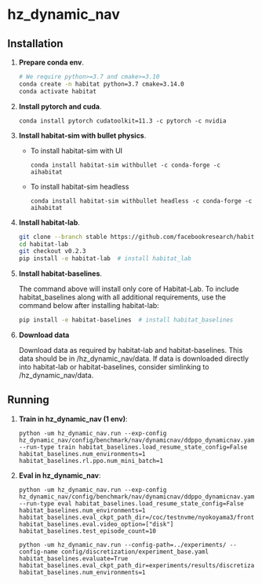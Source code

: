 # hz_dynamic_nav

## Installation

1. **Prepare conda env**.
   ```bash
   # We require python>=3.7 and cmake>=3.10
   conda create -n habitat python=3.7 cmake=3.14.0
   conda activate habitat
   ```
   
1. **Install pytorch and cuda**.
      ```
      conda install pytorch cudatoolkit=11.3 -c pytorch -c nvidia
      ```

1. **Install habitat-sim with bullet physics**.
   - To install habitat-sim with UI
      ```
      conda install habitat-sim withbullet -c conda-forge -c aihabitat
      ```
      
   - To install habitat-sim headless
      ```
      conda install habitat-sim withbullet headless -c conda-forge -c aihabitat
      ```

1. **Install habitat-lab**.

      ```bash
      git clone --branch stable https://github.com/facebookresearch/habitat-lab.git
      cd habitat-lab
      git checkout v0.2.3
      pip install -e habitat-lab  # install habitat_lab
      ```
      
1. **Install habitat-baselines**.

    The command above will install only core of Habitat-Lab. To include habitat_baselines along with all additional requirements, use the command below after installing habitat-lab:

      ```bash
      pip install -e habitat-baselines  # install habitat_baselines
      ```
      
1. **Download data**

   Download data as required by habitat-lab and habitat-baselines. This data should be in /hz_dynamic_nav/data. If data is downloaded directly into habitat-lab or habitat-baselines, consider simlinking to /hz_dynamic_nav/data.
   
## Running

1. **Train in hz_dynamic_nav (1 env)**:
   
      ```
      python -um hz_dynamic_nav.run --exp-config hz_dynamic_nav/config/benchmark/nav/dynamicnav/ddppo_dynamicnav.yaml --run-type train habitat_baselines.load_resume_state_config=False habitat_baselines.num_environments=1 habitat_baselines.rl.ppo.num_mini_batch=1
      ```

1. **Eval in hz_dynamic_nav**:
 
      ```
      python -um hz_dynamic_nav.run --exp-config hz_dynamic_nav/config/benchmark/nav/dynamicnav/ddppo_dynamicnav.yaml --run-type eval habitat_baselines.load_resume_state_config=False habitat_baselines.num_environments=1 habitat_baselines.eval_ckpt_path_dir=/coc/testnvme/nyokoyama3/frontier_explorer/slurm/ddppo_pointnav/ckpts/latest.pth habitat_baselines.eval.video_option=["disk"] habitat_baselines.test_episode_count=10
      ```
      
      ```
      python -um hz_dynamic_nav.run --config-path=../experiments/ --config-name config/discretization/experiment_base.yaml habitat_baselines.evaluate=True habitat_baselines.eval_ckpt_path_dir=experiments/results/discretization_2/results/0/ckpts/latest.pth habitat_baselines.num_environments=1
      ```
